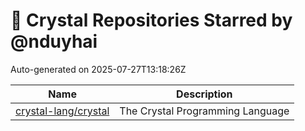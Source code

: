 # 🌟 Crystal Repositories Starred by @nduyhai

Auto-generated on 2025-07-27T13:18:26Z

| Name | Description |
|------|-------------|
| [crystal-lang/crystal](https://github.com/crystal-lang/crystal) | The Crystal Programming Language |
